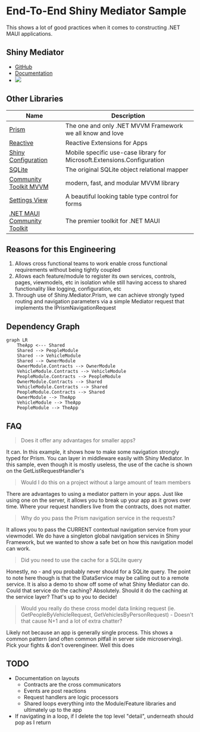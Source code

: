 # End-To-End Shiny Mediator Sample

This shows a lot of good practices when it comes to constructing .NET MAUI applications.  

## Shiny Mediator
* [GitHub](https://github.com/shinyorg/mediator)
* [Documentation](https://shinylib.net/client/mediator/)
* <a href="https://www.nuget.org/packages/Shiny.Mediator" target="_NEWWINDOW"><img src="https://buildstats.info/nuget/Shiny.Mediator"></a>

## Other Libraries
| Name                                                                    | Description                                                             |
|-------------------------------------------------------------------------|-------------------------------------------------------------------------|
| [Prism](https://prismlibrary.com)                                       | The one and only .NET MVVM Framework we all know and love               |
| [Reactive](https://reactiveui.net)                                      | Reactive Extensions for Apps                                            |
| [Shiny Configuration](https://shinylib.net/client/other/configuration/) | Mobile specific use-case library for Microsoft.Extensions.Configuration |
| [SQLite](https://todo)                                                  | The original SQLite object relational mapper                            |
| [Community Toolkit MVVM](https://github.com/shinyorg/framework)         | modern, fast, and modular MVVM library|
| [Settings View](https://todo)                                           | A beautiful looking table type control for forms                        |
| [.NET MAUI Community Toolkit](https://todo)                             | The premier toolkit for .NET MAUI                                       |

## Reasons for this Engineering

1. Allows cross functional teams to work enable cross functional requirements without being tightly coupled
2. Allows each feature/module to register its own services, controls, pages, viewmodels, etc in isolation while still having access to shared functionality like logging, configuration, etc
3. Through use of Shiny.Mediator.Prism, we can achieve strongly typed routing and navigation parameters via a simple Mediator request that implements the IPrismNavigationRequest

## Dependency Graph

```mermaid
graph LR
    TheApp <--- Shared
    Shared --> PeopleModule
    Shared --> VehicleModule
    Shared --> OwnerModule
    OwnerModule.Contracts --> OwnerModule
    VehicleModule.Contracts --> VehicleModule
    PeopleModule.Contracts --> PeopleModule
    OwnerModule.Contracts --> Shared
    VehicleModule.Contracts --> Shared
    PeopleModule.Contracts --> Shared
    OwnerModule --> TheApp
    VehicleModule --> TheApp
    PeopleModule --> TheApp
```

## FAQ

> Does it offer any advantages for smaller apps? 

It can.  In this example, it shows how to make some navigation strongly typed for Prism.
You can layer in middleware easily with Shiny Mediator.  In this sample, even though it is mostly useless,
the use of the cache is shown on the GetListRequestHandler's

> Would I do this on a project without a large amount of team members

There are advantages to using a mediator pattern in your apps.  Just like using one on the server, it allows you 
to break up your app as it grows over time.  Where your request handlers live from the contracts, does not matter.

> Why do you pass the Prism navigation service in the requests?

It allows you to pass the CURRENT contextual navigation service from your viewmodel.  We do have a singleton global navigation
services in Shiny Framework, but we wanted to show a safe bet on how this navigation model can work.

> Did you need to use the cache for a SQLite query

Honestly, no - and you probably never should for a SQLite query.  The point to note here though is that the IDataService may be calling out to a remote
service.  It is also a demo to show off some of what Shiny Mediator can do.  Could that service do the caching?  Absolutely.  Should it do the caching 
at the service layer?  That's up to you to decide!

> Would you really do these cross model data linking request (ie. GetPeopleByVehicleRequest, GetVehiclesByPersonRequest) - Doesn't that cause N+1 and a lot of extra chatter?

Likely not because an app is generally single process.  This shows a common pattern (and often common pitfall in server side microserving).  Pick your fights &
don't overengineer.  Well this does 

## TODO
* Documentation on layouts
  * Contracts are the cross communicators
  * Events are post reactions
  * Request handlers are logic processors
  * Shared loops everything into the Module/Feature libraries and ultimately up to the app
* If navigating in a loop, if I delete the top level "detail", underneath should pop as I return
